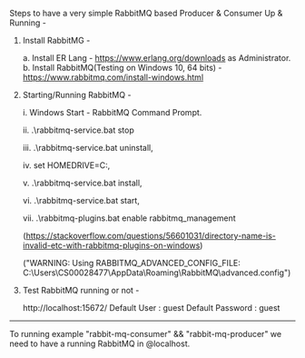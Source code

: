
Steps to have a very simple RabbitMQ based Producer & Consumer Up & Running - 

1. Install RabbitMG -

    a. Install ER Lang - https://www.erlang.org/downloads as Administrator.
    b. Install RabbitMQ(Testing on Windows 10, 64 bits) - https://www.rabbitmq.com/install-windows.html
    
2. Starting/Running RabbitMQ - 

    i. Windows Start - RabbitMQ Command Prompt.

    ii. .\rabbitmq-service.bat stop

    iii. .\rabbitmq-service.bat uninstall, 

    iv. set HOMEDRIVE=C:, 

    v. .\rabbitmq-service.bat install, 

    vi. .\rabbitmq-service.bat start, 

    vii. .\rabbitmq-plugins.bat enable rabbitmq_management
    
    (https://stackoverflow.com/questions/56601031/directory-name-is-invalid-etc-with-rabbitmq-plugins-on-windows)
    
    ("WARNING: Using RABBITMQ_ADVANCED_CONFIG_FILE: C:\Users\CS00028477\AppData\Roaming\RabbitMQ\advanced.config")
    
3.  Test RabbitMQ running or not -

    http://localhost:15672/
    Default User : guest
    Default Password : guest
    
----------------------------------------------
To running example "rabbit-mq-consumer" && "rabbit-mq-producer" we need to have a running RabbitMQ in @localhost.
   